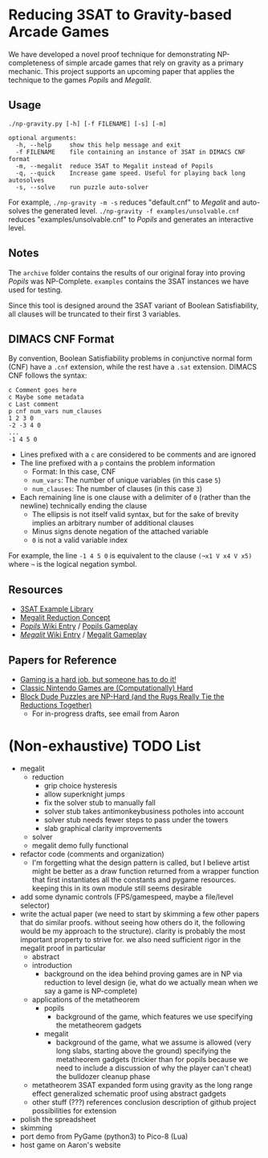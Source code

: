# Reducing 3SAT to Gravity-based Arcade Games
We have developed a novel proof technique for demonstrating NP-completeness of
simple arcade games that rely on gravity as a primary mechanic. This project
supports an upcoming paper that applies the technique to the games *Popils*
and *Megalit*.

## Usage
```
./np-gravity.py [-h] [-f FILENAME] [-s] [-m]

optional arguments:
  -h, --help     show this help message and exit
  -f FILENAME    file containing an instance of 3SAT in DIMACS CNF format
  -m, --megalit  reduce 3SAT to Megalit instead of Popils
  -q, --quick    Increase game speed. Useful for playing back long autosolves
  -s, --solve    run puzzle auto-solver
```

For example, `./np-gravity -m -s` reduces "default.cnf" to *Megalit*
and auto-solves the generated level. `./np-gravity -f examples/unsolvable.cnf`
reduces "examples/unsolvable.cnf" to *Popils* and generates an interactive level.

## Notes
The `archive` folder contains the results of our original foray into proving
*Popils* was NP-Complete. `examples` contains the 3SAT instances we have used
for testing. 

Since this tool is designed around the 3SAT variant of Boolean Satisfiability,
all clauses will be truncated to their first 3 variables.

## DIMACS CNF Format
By convention, Boolean Satisfiability problems in conjunctive normal form (CNF)
have a `.cnf` extension, while the rest have a `.sat` extension.
DIMACS CNF follows the syntax:
```
c Comment goes here
c Maybe some metadata
c Last comment
p cnf num_vars num_clauses
1 2 3 0
-2 -3 4 0
...
-1 4 5 0
```
* Lines prefixed with a `c` are considered to be comments and are ignored
* The line prefixed with a `p` contains the problem information
	* Format: In this case, CNF
	* `num_vars`: The number of unique variables (in this case `5`)
	* `num_clauses`: The number of clauses (in this case `3`)
* Each remaining line is one clause with a delimiter of `0`
	(rather than the newline) technically ending the clause
	* The ellipsis is not itself valid syntax, but for the sake of brevity
		implies an arbitrary number of additional clauses
	* Minus signs denote negation of the attached variable
	* `0` is not a valid variable index

For example, the line `-1 4 5 0` is equivalent to the clause `(¬x1 V x4 V x5)`
where `¬` is the logical negation symbol.

## Resources
* [3SAT Example Library](https://www.cs.ubc.ca/%7Ehoos/SATLIB/benchm.html)
* [Megalit Reduction Concept](https://docs.google.com/spreadsheets/d/1xu297SNoUu8qFG4eRkkXsX5r0zjv5CCPZEqo3ZCrlRM/edit?usp=sharing)
* [*Popils* Wiki Entry](https://en.wikipedia.org/wiki/Popils) 
	/ [Popils Gameplay](https://www.youtube.com/watch?v=wsvmqVdh3Do)
* [*Megalit* Wiki Entry](https://en.wikipedia.org/wiki/Megalit) 
	/ [Megalit Gameplay](https://www.youtube.com/watch?v=2ccKBg8pZXk)

## Papers for Reference
* [Gaming is a hard job, but someone has to do it!](https://arxiv.org/abs/1201.4995)
* [Classic Nintendo Games are (Computationally) Hard](https://arxiv.org/abs/1203.1895)
* [Block Dude Puzzles are NP-Hard (and the Rugs Really Tie the Reductions Together)](https://www.researchgate.net/publication/352934749_Block_Dude_Puzzles_are_NP-Hard_and_the_Rugs_Really_Tie_the_Reductions_Together) 
    * For in-progress drafts, see email from Aaron

# (Non-exhaustive) TODO List
* megalit
    * reduction
        * grip choice hysteresis
        * allow superknight jumps
        * fix the solver stub to manually fall
        * solver stub takes antimonkeybusiness potholes into account
        * solver stub needs fewer steps to pass under the towers
        * slab graphical clarity improvements
    * solver
    * megalit demo fully functional
* refactor code (comments and organization)
    * I'm forgetting what the design pattern is called, but I believe artist
        might be better as a draw function returned from a wrapper function
        that first instantiates all the constants and pygame resources. keeping
        this in its own module still seems desirable
* add some dynamic controls (FPS/gamespeed, maybe a file/level selector)
* write the actual paper (we need to start by skimming a few other papers that
    do similar proofs. without seeing how others do it, the following would be
    my approach to the structure). clarity is probably the most important
    property to strive for. we also need sufficient rigor in the megalit
    proof in particular
    * abstract
    * introduction
        * background on the idea behind proving games are in NP via
        reduction to level design (ie, what do we actually mean when
        we say a game is NP-complete)
    * applications of the metatheorem
        * popils
            * background of the game, which features we use
            specifying the metatheorem gadgets
        * megalit
            * background of the game, what we assume is allowed (very long slabs, starting above the ground)
            specifying the metatheorem gadgets (trickier than for popils because we need to include a discussion of why the player can't cheat)
            the bulldozer cleanup phase
    * metatheorem
        3SAT expanded form
        using gravity as the long range effect
        generalized schematic proof using abstract gadgets
    * other stuff (???)
        references
        conclusion
        description of github project
        possibilities for extension
* polish the spreadsheet
* skimming
* port demo from PyGame (python3) to Pico-8 (Lua)
* host game on Aaron's website